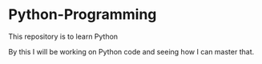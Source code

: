 # Python-Programming
This repository is to learn Python

By this I will be working on Python code and seeing how I can master that.
